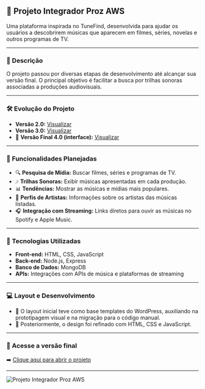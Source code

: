 ## 🎵 Projeto Integrador Proz AWS

Uma plataforma inspirada no TuneFind, desenvolvida para ajudar os usuários a descobrirem músicas que aparecem em filmes, séries, novelas e outros programas de TV.

---

### 📌 Descrição

O projeto passou por diversas etapas de desenvolvimento até alcançar sua versão final. O principal objetivo é facilitar a busca por trilhas sonoras associadas a produções audiovisuais.

---

### 🛠️ Evolução do Projeto

- **Versão 2.0:** [Visualizar](https://levyherc.github.io/Projeto-Integrador-Proz-AWS/3-Integrador-2.0/index.html)  
- **Versão 3.0:** [Visualizar](https://levyherc.github.io/Projeto-Integrador-Proz-AWS/4-Integrador-3.0/index.html)  
- 🚀 **Versão Final 4.0 (interface):** [Visualizar](https://levyherc.github.io/Projeto-Integrador-Proz-AWS/5-integrador-4.0-projeto-final/index.html)

---

### 🚀 Funcionalidades Planejadas

- 🔍 **Pesquisa de Mídia:** Buscar filmes, séries e programas de TV.  
- 🎶 **Trilhas Sonoras:** Exibir músicas apresentadas em cada produção.  
- 📊 **Tendências:** Mostrar as músicas e mídias mais populares.  
- 🎤 **Perfis de Artistas:** Informações sobre os artistas das músicas listadas.  
- 🎧 **Integração com Streaming:** Links diretos para ouvir as músicas no Spotify e Apple Music.

---

### 🧰 Tecnologias Utilizadas

- **Front-end:** HTML, CSS, JavaScript  
- **Back-end:** Node.js, Express  
- **Banco de Dados:** MongoDB  
- **APIs:** Integrações com APIs de música e plataformas de streaming

---

### 💻 Layout e Desenvolvimento

- 🔹 O layout inicial teve como base templates do WordPress, auxiliando na prototipagem visual e na migração para o código manual.  
- 🔹 Posteriormente, o design foi refinado com HTML, CSS e JavaScript.

---

### 🔗 Acesse a versão final

➡️ [Clique aqui para abrir o projeto](https://levyherc.github.io/Projeto-Integrador-Proz-AWS/5-integrador-4.0-projeto-final/index.html)

---

![Projeto Integrador Proz AWS](https://github.com/user-attachments/assets/5ba35b1f-62b0-4e5f-b248-43c9814d0fcc)

